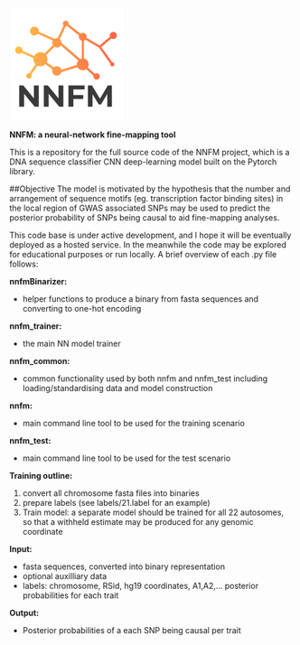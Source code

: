 ![NNFM](https://github.com/mkelcb/nnfm/blob/master/nnfm_logo.png)

**NNFM: a neural-network fine-mapping tool**

This is a repository for the full source code of the NNFM project, which is a DNA sequence classifier CNN deep-learning model built on the Pytorch library.

##Objective
The model is motivated by the hypothesis that the number and arrangement of sequence motifs (eg. transcription factor binding sites) in the local region of GWAS associated SNPs may be used to predict the posterior probability of SNPs being causal to aid fine-mapping analyses. 

This code base is under active development, and I hope it will be eventually deployed as a hosted service.
In the meanwhile the code may be explored for educational purposes or run locally. A brief overview of each .py file follows:

**nnfmBinarizer:**
- helper functions to produce a binary from fasta sequences and converting to one-hot encoding

**nnfm_trainer:**
- the main NN model trainer

**nnfm_common:**
- common functionality used by both nnfm and nnfm_test including loading/standardising data and model construction

**nnfm:**
- main command line tool to be used for the training scenario

**nnfm_test:**
- main command line tool to be used for the test scenario


**Training outline:**
1. convert all chromosome fasta files into binaries 
2. prepare labels (see labels/21.label for an example)
3. Train model: a separate model should be trained for all 22 autosomes, so that a withheld estimate may be produced for any genomic coordinate

**Input:**
- fasta sequences, converted into binary representation
- optional auxilliary data 
- labels: chromosome, RSid, hg19 coordinates, A1,A2,... posterior probabilities for each trait


**Output:**
- Posterior probabilities of a each SNP being causal per trait

